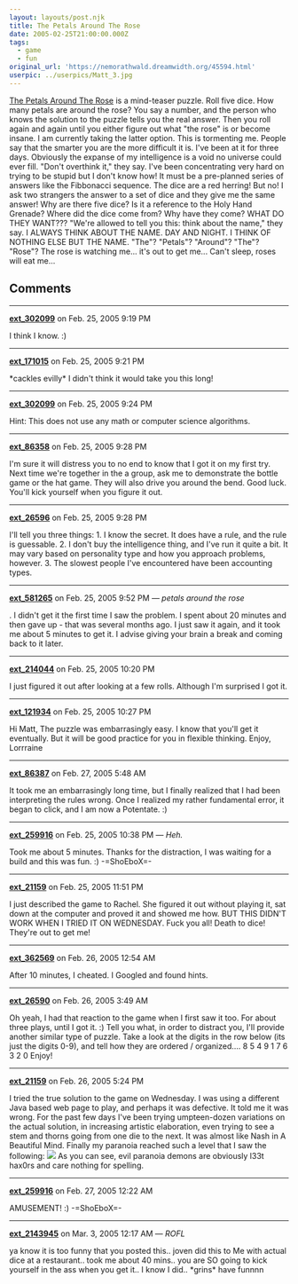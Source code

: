 ```yaml
---
layout: layouts/post.njk
title: The Petals Around The Rose
date: 2005-02-25T21:00:00.000Z
tags:
  - game
  - fun
original_url: 'https://nemorathwald.dreamwidth.org/45594.html'
userpic: ../userpics/Matt_3.jpg
---
```

[The Petals Around The Rose](http://www.borrett.id.au/computing/petals-j.htm) is a mind-teaser puzzle. Roll five dice. How many petals are around the rose? You say a number, and the person who knows the solution to the puzzle tells you the real answer. Then you roll again and again until you either figure out what "the rose" is or become insane. I am currently taking the latter option. This is tormenting me. People say that the smarter you are the more difficult it is. I've been at it for three days. Obviously the expanse of my intelligence is a void no universe could ever fill. "Don't overthink it," they say. I've been concentrating very hard on trying to be stupid but I don't know how! It must be a pre-planned series of answers like the Fibbonacci sequence. The dice are a red herring! But no! I ask two strangers the answer to a set of dice and they give me the same answer! Why are there five dice? Is it a reference to the Holy Hand Grenade? Where did the dice come from? Why have they come? WHAT DO THEY WANT??? "We're allowed to tell you this: think about the name," they say. I ALWAYS THINK ABOUT THE NAME. DAY AND NIGHT. I THINK OF NOTHING ELSE BUT THE NAME. "The"? "Petals"? "Around"? "The"? "Rose"? The rose is watching me... it's out to get me... Can't sleep, roses will eat me...

## Comments

---

**[ext_302099](https://www.dreamwidth.org/users/ext_302099)** on Feb. 25, 2005 9:19 PM

I think I know. :)

---

**[ext_171015](https://www.dreamwidth.org/users/ext_171015)** on Feb. 25, 2005 9:21 PM

\*cackles evilly\* I didn't think it would take you this long!

---

**[ext_302099](https://www.dreamwidth.org/users/ext_302099)** on Feb. 25, 2005 9:24 PM

Hint: This does not use any math or computer science algorithms.

---

**[ext_86358](https://www.dreamwidth.org/users/ext_86358)** on Feb. 25, 2005 9:28 PM

I'm sure it will distress you to no end to know that I got it on my first try. Next time we're together in the a group, ask me to demonstrate the bottle game or the hat game. They will also drive you around the bend. Good luck. You'll kick yourself when you figure it out.

---

**[ext_26596](https://www.dreamwidth.org/users/ext_26596)** on Feb. 25, 2005 9:28 PM

I'll tell you three things: 1. I know the secret. It does have a rule, and the rule is guessable. 2. I don't buy the intelligence thing, and I've run it quite a bit. It may vary based on personality type and how you approach problems, however. 3. The slowest people I've encountered have been accounting types.

---

**[ext_581265](https://www.dreamwidth.org/users/ext_581265)** on Feb. 25, 2005 9:52 PM — *petals around the rose*

. I didn't get it the first time I saw the problem. I spent about 20 minutes and then gave up - that was several months ago. I just saw it again, and it took me about 5 minutes to get it. I advise giving your brain a break and coming back to it later.

---

**[ext_214044](https://www.dreamwidth.org/users/ext_214044)** on Feb. 25, 2005 10:20 PM

I just figured it out after looking at a few rolls. Although I'm surprised I got it.

---

**[ext_121934](https://www.dreamwidth.org/users/ext_121934)** on Feb. 25, 2005 10:27 PM

Hi Matt, The puzzle was embarrasingly easy. I know that you'll get it eventually. But it will be good practice for you in flexible thinking. Enjoy, Lorrraine

---

**[ext_86387](https://www.dreamwidth.org/users/ext_86387)** on Feb. 27, 2005 5:48 AM

It took me an embarrasingly long time, but I finally realized that I had been interpreting the rules wrong. Once I realized my rather fundamental error, it began to click, and I am now a Potentate. :)

---

**[ext_259916](https://www.dreamwidth.org/users/ext_259916)** on Feb. 25, 2005 10:38 PM — *Heh.*

Took me about 5 minutes. Thanks for the distraction, I was waiting for a build and this was fun. :) -=ShoEboX=-

---

**[ext_21159](https://www.dreamwidth.org/users/ext_21159)** on Feb. 25, 2005 11:51 PM

I just described the game to Rachel. She figured it out without playing it, sat down at the computer and proved it and showed me how. BUT THIS DIDN'T WORK WHEN I TRIED IT ON WEDNESDAY. Fuck you all! Death to dice! They're out to get me!

---

**[ext_362569](https://www.dreamwidth.org/users/ext_362569)** on Feb. 26, 2005 12:54 AM

After 10 minutes, I cheated. I Googled and found hints.

---

**[ext_26590](https://www.dreamwidth.org/users/ext_26590)** on Feb. 26, 2005 3:49 AM

Oh yeah, I had that reaction to the game when I first saw it too. For about three plays, until I got it. :) Tell you what, in order to distract you, I'll provide another similar type of puzzle. Take a look at the digits in the row below (its just the digits 0-9), and tell how they are ordered / organized.... 8 5 4 9 1 7 6 3 2 0 Enjoy!

---

**[ext_21159](https://www.dreamwidth.org/users/ext_21159)** on Feb. 26, 2005 5:24 PM

I tried the true solution to the game on Wednesday. I was using a different Java based web page to play, and perhaps it was defective. It told me it was wrong. For the past few days I've been trying umpteen-dozen variations on the actual solution, in increasing artistic elaboration, even trying to see a stem and thorns going from one die to the next. It was almost like Nash in A Beautiful Mind. Finally my paranoia reached such a level that I saw the following: [![](http://pics.livejournal.com/matt_arnold/pic/0004tzap/s320x240)](http://pics.livejournal.com/matt_arnold/pic/0004tzap/) As you can see, evil paranoia demons are obviously l33t hax0rs and care nothing for spelling.

---

**[ext_259916](https://www.dreamwidth.org/users/ext_259916)** on Feb. 27, 2005 12:22 AM

AMUSEMENT! :) -=ShoEboX=-

---

**[ext_2143945](https://www.dreamwidth.org/users/ext_2143945)** on Mar. 3, 2005 12:17 AM — *ROFL*

ya know it is too funny that you posted this.. joven did this to Me with actual dice at a restaurant.. took me about 40 mins.. you are SO going to kick yourself in the ass when you get it.. I know I did.. \*grins\* have funnnn
